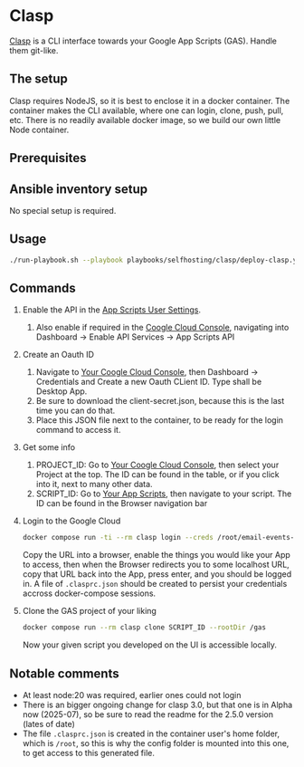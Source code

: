 # Clasp

[Clasp](https://github.com/google/clasp) is a CLI interface towards your Google App Scripts (GAS). Handle them git-like.

## The setup

Clasp requires NodeJS, so it is best to enclose it in a docker container. The container makes the CLI available, where one can login, clone, push, pull, etc. There is no readily available docker image, so we build our own little Node container.

## Prerequisites

## Ansible inventory setup

No special setup is required.

## Usage

```bash
./run-playbook.sh --playbook playbooks/selfhosting/clasp/deploy-clasp.yaml --no-check
```

## Commands

1. Enable the API in the [App Scripts User Settings](https://script.google.com/home/usersettings).
   1. Also enable if required in the [Coogle Cloud Console](https://console.cloud.google.com), navigating into Dashboard -> Enable API Services -> App Scripts API

2. Create an Oauth ID
   1. Navigate to [Your Coogle Cloud Console](https://console.cloud.google.com), then Dashboard -> Credentials and Create a new Oauth CLient ID. Type shall be Desktop App.
   2. Be sure to download the client-secret.json, because this is the last time you can do that.
   3. Place this JSON file next to the container, to be ready for the login command to access it.

3. Get some info
   1. PROJECT_ID: Go to [Your Coogle Cloud Console](https://console.cloud.google.com), then select your Project at the top. The ID can be found in the table, or if you click into it, next to many other data.
   2. SCRIPT_ID: Go to [Your App Scripts](https://script.google.com), then navigate to your script. The ID can be found in the Browser navigation bar

4. Login to the Google Cloud

    ```bash
    docker compose run -ti --rm clasp login --creds /root/email-events-client-secret.json --no-localhost
    ```

    Copy the URL into a browser, enable the things you would like your App to access, then when the Browser redirects you to some localhost URL, copy that URL back into the App, press enter, and you should be logged in. A file of `.clasprc.json` should be created to persist your credentials accross docker-compose sessions.

5. Clone the GAS project of your liking

    ```bash
    docker compose run --rm clasp clone SCRIPT_ID --rootDir /gas
    ```

    Now your given script you developed on the UI is accessible locally.

## Notable comments

- At least node:20 was required, earlier ones could not login
- There is an bigger ongoing change for clasp 3.0, but that one is in Alpha now (2025-07), so be sure to read the readme for the 2.5.0 version (lates of date)
- The file `.clasprc.json` is created in the container user's home folder, which is `/root`, so this is why the config folder is mounted into this one, to get access to this generated file.
